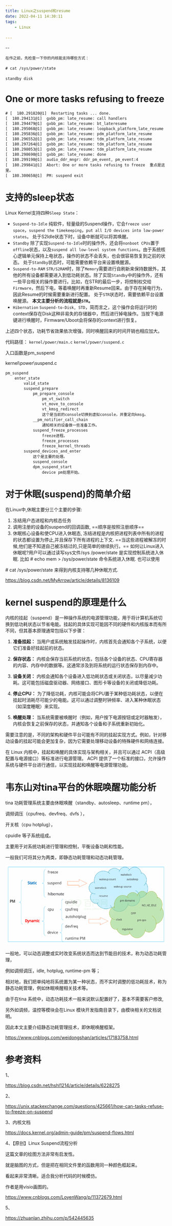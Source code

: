 ```yaml
---
title: Linux之suspend和resume
date: 2022-04-11 14:30:11
tags:
	- Linux

---
```


--

```
在作之前，先检查一下你的内核能支持哪些方式：

# cat /sys/power/state

standby disk
```



# One or more tasks refusing to freeze

```
# [  180.291820@1]  Restarting tasks ... done.
[  180.294131@1]  gxbb_pm: late_resume: call handlers
[  180.294479@1]  gxbb_pm: late_resume: bt_lateresume
[  180.295068@1]  gxbb_pm: late_resume: loopback_platform_late_resume
[  180.295836@1]  gxbb_pm: late_resume: pdm_platform_late_resume
[  180.296552@1]  gxbb_pm: late_resume: tdm_platform_late_resume
[  180.297264@1]  gxbb_pm: late_resume: tdm_platform_late_resume
[  180.298053@1]  gxbb_pm: late_resume: tdm_platform_late_resume
[  180.298690@1]  gxbb_pm: late_resume: done
[  180.299190@1]  audio_ddr_mngr: ddr_pm_event, pm_event:4
[  180.299841@1]  Abort: One or more tasks refusing to freeze  重点是这里。
[  180.300658@1]  PM: suspend exit
```

# 支持的sleep状态

Linux Kernel支持四种`Sleep State`：

- `Suspend-to-Idle`
  纯软件，轻量级的Suspend操作，它会`freeze user space`，`suspend the timekeeping`，`put all I/O devices into low-power states`。
  处于S2Idle状态下时，设备中断就可以将其唤醒。
- `Standby`
  除了实现`Suspend-to-Idle`时的操作外，还会将`nonboot CPUs`置于`offline`状态，以及`suspend all low-level system functions`。由于系统核心逻辑单元保持上电状态，操作的状态不会丢失，也会很容易恢复到之前的状态。
  处于`Standby`状态时，可能需要依赖平台来设置唤醒源。
- `Suspend-to-RAM`
  `STR/S2RAM`时，除了`Memory`需要进行自刷新来保持数据外，其他的所有设备都需要进入到低功耗状态。除了实现`Standby`中的操作外，还有一些平台相关的操作要进行。比如，在STR的最后一步，将控制权交给`Firmware`，然后下电，等着唤醒时再重新Resume回来。由于存在掉电行为，因此Resume的时候需要重新进行配置。
  处于`STR`状态时，需要依赖平台设置唤醒源。
  **本文主要分析的流程就是`STR`。**
- `Hibernation`
  `Suspend-to-Disk, STD`，简而言之，这个操作会将运行时的context保存在Disk这种非易失的存储器中，然后进行掉电操作。当按下电源键进行唤醒时，Firmware/Uboot会将保存的context进行恢复。

上述四个状态，功耗节省效果依次增强，同时唤醒回来的时间开销也相应加大。



代码路径：
`kernel/power/main.c`
`kernel/power/suspend.c`



入口函数是pm_suspend

kernel\power\suspend.c

```
pm_suspend
	enter_state
		valid_state
		suspend_prepare
			pm_prepare_console
				pm_vt_switch
				vt_move_to_console
				vt_kmsg_redirect
				这个是当前的console切换到虚拟console，并重定向kmsg。
			__pm_notifier_call_chain
				通知相关的设备做一些准备工作。
			suspend_freeze_processes
				freeze进程。
				freeze_processes
				freeze_kernel_threads
		suspend_devices_and_enter
			这个是主要的处理。
			suspend_console
			dpm_suspend_start
				device pm处理开始。
```





# 对于休眠(suspend)的简单介绍

在Linux中,休眠主要分三个主要的步骤:
1) 冻结用户态进程和内核态任务
  2) 调用注册的设备的suspend的回调函数, ==顺序是按照注册顺序==
  3) 休眠核心设备和使CPU进入休眠态, 冻结进程是内核把进程列表中所有的进程的状态都设置为停止,并且保存下所有进程的上下文. ==当这些进程被解冻的时候,他们是不知道自己被冻结过的,只是简单的继续执行。==
  如何让Linux进入休眠呢?用户可以通过读写sys文件/sys /power/state 是实现控制系统进入休眠. 比如
  \# echo mem > /sys/power/state
  命令系统进入休眠. 也可以使用

  \# cat /sys/power/state
  来得到内核支持哪几种休眠方式.



https://blog.csdn.net/MyArrow/article/details/8136109



# kernel suspend的原理是什么

内核的挂起（suspend）是一种操作系统的电源管理功能，用于将计算机系统切换到低功耗状态以节省电能。挂起的具体实现可能因不同的硬件和内核版本而有所不同，但其基本原理通常包括以下步骤：

1. **准备挂起：** 当用户或系统触发挂起操作时，内核首先会通知各个子系统，以便它们准备好挂起前的状态。

2. **保存状态：** 内核会保存当前系统的状态，包括各个设备的状态、CPU寄存器的内容、内存中的数据等。这通常涉及到将系统的运行状态保存到内存中。

3. **设备关闭：** 内核会通知各个设备进入低功耗状态或关闭状态，以尽量减少功耗。这可能包括磁盘驱动器、网络接口、图形卡等设备的关闭或降低功耗。

4. **停止CPU：** 为了降低功耗，内核可能会将CPU置于某种低功耗状态，以便在挂起时消耗尽可能少的电能。这可以通过调整时钟频率、进入某种休眠状态（如深度睡眠）来实现。

5. **唤醒处理：** 当系统需要被唤醒时（例如，用户按下电源按钮或定时器触发），内核会恢复之前保存的状态，并通知各个设备和子系统重新初始化。

需要注意的是，不同的架构和硬件平台可能有不同的挂起实现方式。例如，针对移动设备的挂起可能会更加复杂，因为它需要处理移动设备的特殊硬件和网络连接。

在 Linux 内核中，挂起和唤醒的具体实现与架构相关，并且可以通过 ACPI（高级配置与电源接口）等标准进行电源管理。 ACPI 提供了一个标准的接口，允许操作系统与硬件平台进行通信，以实现挂起和唤醒等电源管理功能。

# 韦东山对tina平台的休眠唤醒功能分析

tina 功耗管理系统主要由休眠唤醒（standby、autosleep、runtime pm）， 

调频调压（cpufreq、devfreq、dvfs ），

开关核（cpu hotplug），

cpuidle 等子系统组成。

主要用于对系统功耗进行管理和控制，平衡设备功耗和性能。

一般我们可将其分为两类，即静态功耗管理和动态功耗管理。

![Tina_Linux_Power_Management_Development_Guide-image-20230104145122259](images/random_name/Tina_Linux_Power_Management_Development_Guide-image-20230104145122259.png)

一般地，可以动态调整或实时改变系统状态而达到节能目的技术，称为动态功耗管理，

例如调频调压，idle, hotplug, runtime-pm 等；

相对地，我们把单纯地将系统置为某一种状态，而不实时调整的低功耗技术，称为静态功耗管理，例如休眠唤醒相关技术等。



由于在tina 系统中，动态功耗技术一般来说默认配置好了，基本不需要客户修改, 

另外如调频，温控等模块会在Linux 模块开发指南目录下，由模块相关的文档说明。

因此本文主要介绍静态功耗管理技术，即休眠唤醒框架。



















https://www.cnblogs.com/weidongshan/articles/17183758.html

# 参考资料

1、

https://blog.csdn.net/hshl1214/article/details/6228275

2、

https://unix.stackexchange.com/questions/425661/how-can-tasks-refuse-to-freeze-on-suspend

3、内核文档

https://docs.kernel.org/admin-guide/pm/suspend-flows.html

4、【原创】Linux Suspend流程分析 

这篇文章的绘图方法非常有启发性。

就是脑图的方式，但是把在相同文件里的函数用同一种颜色框起来。

看起来非常清晰。适合我分析代码的时候模仿。

作者是用visio画图的。

https://www.cnblogs.com/LoyenWang/p/11372679.html

5、

https://zhuanlan.zhihu.com/p/542445635